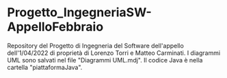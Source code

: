 # Progetto_IngegneriaSW-AppelloFebbraio
Repository del Progetto di Ingegneria del Software dell'appello dell'1/04/2022 di proprietà di Lorenzo Torri e Matteo Carminati. 
I diagrammi UML sono salvati nel file "Diagrammi UML.mdj".
Il codice Java è nella cartella "piattaformaJava".
